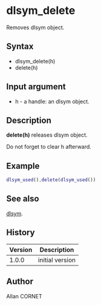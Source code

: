 

# dlsym_delete

Removes dlsym object.

## Syntax

- dlsym_delete(h)
- delete(h)

## Input argument

 - h - a handle: an dlsym object.

## Description


  <p><b>delete(h)</b> releases dlsym object.</p>
  <p>Do not forget to clear h afterward.</p>


## Example

```matlab
dlsym_used(),delete(dlsym_used())
```

## See also

[dlsym](dlsym.md).
## History

|Version|Description|
|------|------|
|1.0.0|initial version|


## Author

Allan CORNET



